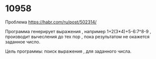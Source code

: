 # 10958

Проблема
https://habr.com/ru/post/502314/

Программа генерирует выражения , например 1+2(3*4)+5-6:7^8-9 , производит вычесления до тех пор , пока результатом не окажется заданное число.

Цель программы: поиск выражения , для заданного числа.
